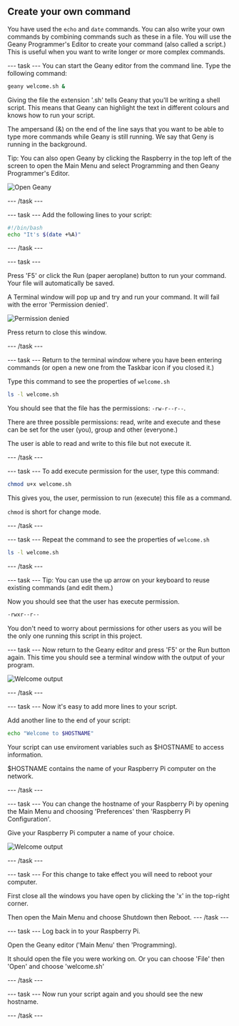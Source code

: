 ## Create your own command

You have used the `echo` and `date` commands. You can also write your own commands by combining commands such as these in a file. You will use the Geany Programmer's Editor to create your command (also called a script.) This is useful when you want to write longer or more complex commands. 

--- task ---
You can start the Geany editor from the command line. Type the following command:

```bash
geany welcome.sh &
```
Giving the file the extension '.sh' tells Geany that you'll be writing a shell script. This means that Geany can highlight the text in different colours and knows how to run your script.

The ampersand (&) on the end of the line says that you want to be able to type more commands while Geany is still running. We say that Geny is running in the background. 

Tip: You can also open Geany by clicking the Raspberry in the top left of the screen to open the Main Menu and select Programming and then Geany Programmer's Editor. 

![Open Geany](images/command_geany.png)

--- /task ---

--- task ---
Add the following lines to your script:

```bash
#!/bin/bash
echo "It's $(date +%A)"
```

--- /task ---

--- task ---

Press 'F5' or click the Run (paper aeroplane) button to run your command. Your file will automatically be saved.

A Terminal window will pop up and try and run your command. It will fail with the error 'Permission denied'.

![Permission denied](images/command_denied.png)

Press return to close this window.

--- /task ---

--- task ---
Return to the terminal window where you have been entering commands (or open a new one from the Taskbar icon if you closed it.)

Type this command to see the properties of `welcome.sh`

```bash
ls -l welcome.sh
```

You should see that the file has the permissions: `-rw-r--r--`.

There are three possible permissions: read, write and execute and these can be set for the user (you), group and other (everyone.)

The user is able to read and write to this file but not execute it. 

--- /task ---

--- task ---
To add execute permission for the user, type this command:

```bash
chmod u+x welcome.sh
```
This gives you, the *u*ser, permission to run (e*x*ecute) this file as a command. 

`chmod` is short for change mode. 


--- /task ---

--- task ---
Repeat the command to see the properties of `welcome.sh`

```bash
ls -l welcome.sh
```
--- /task ---

--- task ---
Tip: You can use the up arrow on your keyboard to reuse existing commands (and edit them.)

Now you should see that the user has execute permission. 

```bash
-rwxr--r--
```

You don't need to worry about permissions for other users as you will be the only one running this script in this project. 

--- task ---
Now return to the Geany editor and press 'F5' or the Run button again. This time you should see a terminal window with the output of your program. 

![Welcome output](images/command_output.png)

--- /task ---

--- task ---
Now it's easy to add more lines to your script. 

Add another line to the end of your script:

```bash
echo "Welcome to $HOSTNAME" 
```

Your script can use enviroment variables such as $HOSTNAME to access information. 

$HOSTNAME contains the name of your Raspberry Pi computer on the network.

--- /task ---

--- task ---
You can change the hostname of your Raspberry Pi by opening the Main Menu and choosing 'Preferences' then 'Raspberry Pi Configuration'. 

Give your Raspberry Pi computer a name of your choice. 

![Welcome output](images/command_output.png)

--- /task ---

--- task ---
For this change to take effect you will need to reboot your computer. 

First close all the windows you have open by clicking the 'x' in the top-right corner. 

Then open the Main Menu and choose Shutdown then Reboot. 
--- /task ---

--- task ---
Log back in to your Raspberry Pi. 

Open the Geany editor ('Main Menu' then 'Programming). 

It should open the file you were working on. Or you can choose 'File' then 'Open' and choose 'welcome.sh'

--- /task ---

--- task ---
Now run your script again and you should see the new hostname. 

--- /task ---
